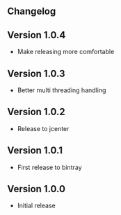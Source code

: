 ## Changelog

## Version 1.0.4

* Make releasing more comfortable

## Version 1.0.3

* Better multi threading handling

## Version 1.0.2

* Release to jcenter

## Version 1.0.1

* First release to bintray

## Version 1.0.0

* Initial release
